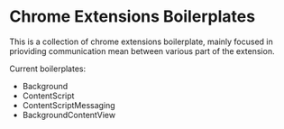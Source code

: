 # Chrome Extensions Boilerplates

This is a collection of chrome extensions boilerplate, mainly focused in prioviding communication mean between various part of the extension. 

Current boilerplates: 
* Background
* ContentScript
* ContentScriptMessaging
* BackgroundContentView
